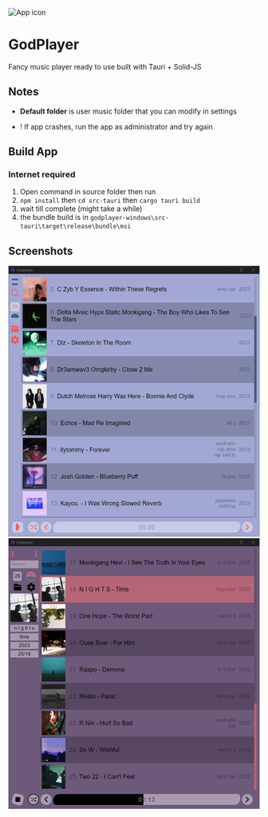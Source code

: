 ![App icon](./src-tauri/icons/icon.ico)

# GodPlayer

Fancy music player ready to use built with Tauri + Solid-JS

## Notes

* **Default folder** is user music folder that you can modify in settings

* ! If app crashes, run the app as administrator and try again

## Build App

### Internet required

1. Open command in source folder then run
2. `npm install` then `cd src-tauri` then `cargo tauri build`
3. wait till complete (might take a while)
4. the bundle build is in `godplayer-windows\src-tauri\target\release\bundle\msi`

## Screenshots

![screenshot 1](./ScreenShots/1.png)
![screenshot 2](./ScreenShots/2.png)